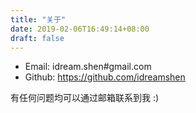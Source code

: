 ```yaml
---
title: "关于"
date: 2019-02-06T16:49:14+08:00
draft: false
---
```


- Email: idream.shen#gmail.com
- Github: https://github.com/idreamshen

有任何问题均可以通过邮箱联系到我 :)
